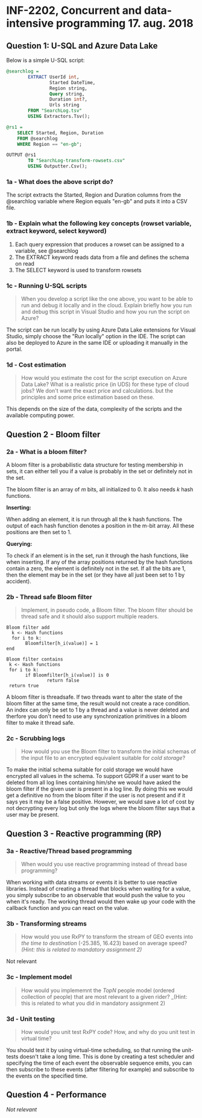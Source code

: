 # INF-2202, Concurrent and data-intensive programming 17. aug. 2018

## Question 1: U-SQL and Azure Data Lake

Below is a simple U-SQL script:

```SQL
@searchlog =
        EXTRACT UserId int,
                Started DateTime,
                Region string,
                Query string,
                Duration int?,
                Urls string
        FROM "SearchLog.tsv"
        USING Extractors.Tsv();

@rs1 =
    SELECT Started, Region, Duration
    FROM @searchlog
    WHERE Region == "en-gb";

OUTPUT @rs1 
        TO "SearchLog-transform-rowsets.csv"
        USING Outputter.Csv();
```

### 1a - What does the above script do?

The script extracts the Started, Region and Duration columns from the @searchlog variable where Region equals "en-gb" and puts it into a CSV file.

### 1b - Explain what the following key concepts (rowset variable, extract keyword, select keyword)

1. Each query expression that produces a rowset can be assigned to a variable, see @searchlog
2. The EXTRACT keyword reads data from a file and defines the schema on read
3. The SELECT keyword is used to transform rowsets

### 1c - Running U-SQL scripts

> When you develop a script like the one above, you want to be able to run and debug it locally and in the cloud.
> Explain briefly how you run and debug this script in Visual Studio and how you run the script on Azure?

The script can be run locally by using Azure Data Lake extensions for Visual Studio, simply choose the "Run locally" option in the IDE.
The script can also be deployed to Azure in the same IDE or uploading it manually in the portal.

### 1d - Cost estimation

> How would you estimate the cost for the script execution on Azure Data Lake? What is a realistic price (in UDS)
> for these type of cloud jobs? We don't want the exact price and calculations. but the principles and some price estimation based on these.

This depends on the size of the data, complexity of the scripts and the available computing power.

## Question 2 - Bloom filter

### 2a - What is a bloom filter?

A bloom filter is a probabilistic data structure for testing membership in sets, 
it can either tell you if a value is probably in the set or definitely not in the set.

The bloom filter is an array of _m_ bits, all initialized to 0. It also needs _k_ hash functions.

__Inserting:__

When adding an element, it is run through all the k hash functions. 
The output of each hash function denotes a position in the m-bit array. 
All these positions are then set to 1.

__Querying:__

To check if an element is in the set, run it through the hash functions, like when inserting. 
If any of the array positions returned by the hash functions contain a zero, the element is definitely not in the set. 
If all the bits are 1, then the element may be in the set (or they have all just been set to 1 by accident).

### 2b - Thread safe Bloom filter

> Implement, in pseudo code, a Bloom filter. The bloom filter should be thread safe and it should also support multiple readers.

``` 
Bloom filter add
  k <- Hash functions 
  for i to k:
       Bloomfilter[h_i(value)] = 1
end 
 ```  

```
Bloom filter contains
 k <- Hash functions
 for i to k: 
       if Bloomfilter[h_i(value)] is 0
               return false
 return true
```
A bloom filter is threadsafe. If two threads want to alter the state of the bloom filter at the same time, the result would not create a race condition. An index can only be set to 1 by a thread and a value is never deleted and therfore you don't need to use any synchronization primitives in a bloom filter to make it thread safe. 
### 2c - Scrubbing logs

> How would you use the Bloom filter to transform the initial schemas of the input file to an encrypted equivalent suitable for _cold storage_?

To make the initial schema suitable for cold storage we would have encrypted all values in the schema. To support GDPR if a user want to be deleted from all log lines containing him/she we would have asked the bloom filter if the given user is present in a log line. By doing this we would get a definitive no from the bloom filter if the user is not present and if it says yes it may be a false positive. However, we would save a lot of cost by not decrypting every log but only the logs where the bloom filter says that a user may be present. 

## Question 3 - Reactive programming (RP)

### 3a - Reactive/Thread based programming

> When would you use reactive programming instead of thread base programming?

When working with data streams or events it is better to use reactive libraries. Instead of creating a thread that blocks when waiting for a value, you simply subscribe to an observable that would push the value to you when it's ready. The working thread would then wake up your code with the callback function and you can react on the value. 

### 3b - Transforming streams

> How would you use RxPY to transform the stream of GEO events into _the time to destination_ (-25.385, 16.423)
> based on average speed? _(Hint: this is related to mandatory assignment 2)_

Not relevant

### 3c - Implement model

> How would you implememnt the _TopN_ people model (ordered collection of people) that are most relevant to a given rider?
> _(Hint: this is related to what you did in mandatory assignment 2)

### 3d - Unit testing

> How would you unit test RxPY code? How, and why do you unit test in virtual time?

You should test it by using virtual-time scheduling, so that running the unit-tests doesn't take a long time.
This is done by creating a test scheduler and specifying the time of each event the observable sequence emits, you can
then subscribe to these events (after filtering for example) and subscribe to the events on the specified time.

## Question 4 - Performance

_Not relevant_

